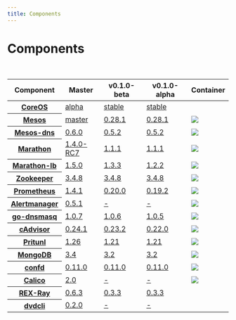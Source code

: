 ```yaml
---
title: Components
---
```


# Components

<br>

<table class="table table-bordered table-striped">
  <thead>
    <tr>
      <th>Component</th>
      <th>Master</th>
      <th>v0.1.0-beta</th>
      <th>v0.1.0-alpha</th>
      <th>Container</th>
    </tr>
  </thead>
  <tbody>
    <tr>
      <th><a href="https://coreos.com">CoreOS</a></th>
      <td><a href="https://coreos.com/releases/">alpha</a></td>
      <td><a href="https://coreos.com/releases/">stable</a></td>
      <td><a href="https://coreos.com/releases/">stable</a></td>
      <td></td>
    </tr>
    <tr>
      <th><a href="http://mesos.apache.org">Mesos</a></th>
      <td><a href="https://github.com/apache/mesos">master</a></td>
      <td><a href="https://git-wip-us.apache.org/repos/asf?p=mesos.git;a=blob_plain;f=CHANGELOG;hb=0.28.1">0.28.1</a></td>
      <td><a href="https://git-wip-us.apache.org/repos/asf?p=mesos.git;a=blob_plain;f=CHANGELOG;hb=0.28.1">0.28.1</a></td>
      <td><a href="https://quay.io/repository/kato/mesos"><img src="https://quay.io/repository/kato/mesos/status"></a></td>
    </tr>
    <tr>
      <th><a href="http://mesosphere.github.io/mesos-dns">Mesos-dns</a></th>
      <td><a href="https://github.com/mesosphere/mesos-dns/releases/tag/v0.6.0">0.6.0</a></td>
      <td><a href="https://github.com/mesosphere/mesos-dns/releases/tag/v0.5.2">0.5.2</a></td>
      <td><a href="https://github.com/mesosphere/mesos-dns/releases/tag/v0.5.2">0.5.2</a></td>
      <td><a href="https://quay.io/repository/kato/mesos-dns"><img src="https://quay.io/repository/kato/mesos-dns/status"></a></td>
    </tr>
    <tr>
      <th><a href="https://mesosphere.github.io/marathon">Marathon</a></th>
      <td><a href="https://github.com/mesosphere/marathon/releases/tag/v1.4.0-RC7">1.4.0-RC7</a></td>
      <td><a href="https://github.com/mesosphere/marathon/releases/tag/v1.1.1">1.1.1</a></td>
      <td><a href="https://github.com/mesosphere/marathon/releases/tag/v1.1.1">1.1.1</a></td>
      <td><a href="https://quay.io/repository/kato/marathon"><img src="https://quay.io/repository/kato/marathon/status"></a></td>
    </tr>
    <tr>
      <th><a href="https://github.com/mesosphere/marathon-lb">Marathon-lb</a></th>
      <td><a href="https://github.com/mesosphere/marathon-lb/releases/tag/v1.5.0">1.5.0</a></td>
      <td><a href="https://github.com/mesosphere/marathon-lb/releases/tag/v1.3.3">1.3.3</a></td>
      <td><a href="https://github.com/mesosphere/marathon-lb/releases/tag/v1.2.2">1.2.2</a></td>
      <td><a href="https://hub.docker.com/r/mesosphere/marathon-lb"><img src="https://img.shields.io/docker/pulls/mesosphere/marathon-lb.svg"></a></td>
    </tr>
    <tr>
      <th><a href="https://zookeeper.apache.org/">Zookeeper</a></th>
      <td><a href="https://zookeeper.apache.org/doc/r3.4.8">3.4.8</a></td>
      <td><a href="https://zookeeper.apache.org/doc/r3.4.8">3.4.8</a></td>
      <td><a href="https://zookeeper.apache.org/doc/r3.4.8/">3.4.8</a></td>
      <td><a href="https://quay.io/repository/kato/zookeeper"><img src="https://quay.io/repository/kato/zookeeper/status"></a></td>
    </tr>
    <tr>
      <th><a href="https://prometheus.io">Prometheus</a></th>
      <td><a href="https://github.com/prometheus/prometheus/releases/tag/1.4.1">1.4.1</a></td>
      <td><a href="https://github.com/prometheus/prometheus/releases/tag/0.20.0">0.20.0</a></td>
      <td><a href="https://github.com/prometheus/prometheus/releases/tag/0.19.2">0.19.2</a></td>
      <td><a href="https://quay.io/repository/kato/prometheus"><img src="https://quay.io/repository/kato/prometheus/status"></a></td>
    </tr>
    <tr>
      <th><a href="https://prometheus.io/docs/alerting/alertmanager">Alertmanager</a></th>
      <td><a href="https://github.com/prometheus/alertmanager/releases/tag/v0.5.1">0.5.1</a></td>
      <td><a href="">-</a></td>
      <td><a href="">-</a></td>
      <td><a href="https://quay.io/repository/kato/alertmanager"><img src="https://quay.io/repository/kato/alertmanager/status"></a></td>
    </tr>
    <tr>
      <th><a href="https://github.com/janeczku/go-dnsmasq">go-dnsmasq</a></th>
      <td><a href="https://github.com/janeczku/go-dnsmasq/releases/tag/1.0.7">1.0.7</a></td>
      <td><a href="https://github.com/janeczku/go-dnsmasq/releases/tag/1.0.6">1.0.6</a></td>
      <td><a href="https://github.com/janeczku/go-dnsmasq/releases/tag/1.0.5">1.0.5</a></td>
      <td><a href="https://quay.io/repository/kato/go-dnsmasq"><img src="https://quay.io/repository/kato/go-dnsmasq/status"></a></td>
    </tr>
    <tr>
      <th><a href="https://github.com/google/cadvisor">cAdvisor</a></th>
      <td><a href="https://github.com/google/cadvisor/releases/tag/v0.24.1">0.24.1</a></td>
      <td><a href="https://github.com/google/cadvisor/releases/tag/v0.23.2">0.23.2</a></td>
      <td><a href="https://github.com/google/cadvisor/releases/tag/v0.22.0">0.22.0</a></td>
      <td><a href="https://hub.docker.com/r/google/cadvisor"><img src="https://img.shields.io/docker/pulls/google/cadvisor.svg"></a></td>
    </tr>
    <tr>
      <th><a href="https://pritunl.com">Pritunl</a></th>
      <td><a href="https://github.com/pritunl/pritunl/releases/tag/1.26.1188.41">1.26</a></td>
      <td><a href="https://github.com/pritunl/pritunl/releases/tag/1.21.954.48">1.21</a></td>
      <td><a href="https://github.com/pritunl/pritunl/releases/tag/1.21.954.48">1.21</a></td>
      <td><a href="https://quay.io/repository/kato/pritunl"><img src="https://quay.io/repository/kato/pritunl/status"></a></td>
    </tr>
    <tr>
      <th><a href="https://docs.mongodb.com/">MongoDB</a></th>
      <td><a href="https://github.com/docker-library/mongo/tree/master/3.4">3.4</a></td>
      <td><a href="https://github.com/docker-library/mongo/tree/master/3.2">3.2</a></td>
      <td><a href="https://github.com/docker-library/mongo/tree/master/3.2">3.2</a></td>
      <td><a href="https://hub.docker.com/_/mongo"><img src="https://img.shields.io/docker/pulls/_/mongo.svg"></a></td>
    </tr>
    <tr>
      <th><a href="https://github.com/kelseyhightower/confd">confd</a></th>
      <td><a href="https://github.com/kelseyhightower/confd/releases/tag/v0.11.0">0.11.0</a></td>
      <td><a href="https://github.com/kelseyhightower/confd/releases/tag/v0.11.0">0.11.0</a></td>
      <td><a href="https://github.com/kelseyhightower/confd/releases/tag/v0.11.0">0.11.0</a></td>
      <td><a href="https://quay.io/repository/kato/confd"><img src="https://quay.io/repository/kato/confd/status"></a></td>
    </tr>
    <tr>
      <th><a href="https://github.com/projectcalico">Calico</a></th>
      <td><a href="http://docs.projectcalico.org/v2.0">2.0</a></td>
      <td><a href="">-</a></td>
      <td><a href="">-</a></td>
      <td><a href="https://quay.io/repository/calico/node"><img src="https://quay.io/repository/calico/node/status"></a></td>
    </tr>
    <tr>
      <th><a href="http://rexray.readthedocs.io/en/stable">REX-Ray</a></th>
      <td><a href="https://github.com/emccode/rexray/releases/tag/v0.6.3">0.6.3</a></td>
      <td><a href="https://github.com/emccode/rexray/releases/tag/v0.3.3">0.3.3</a></td>
      <td><a href="https://github.com/emccode/rexray/releases/tag/v0.3.3">0.3.3</a></td>
      <td></td>
    </tr>
    <tr>
      <th><a href="https://github.com/emccode/dvdcli">dvdcli</a></th>
      <td><a href="https://github.com/emccode/dvdcli/releases/tag/v0.2.0">0.2.0</a></td>
      <td><a href="">-</a></td>
      <td><a href="">-</a></td>
      <td></td>
    </tr>
  </tbody>
</table>
